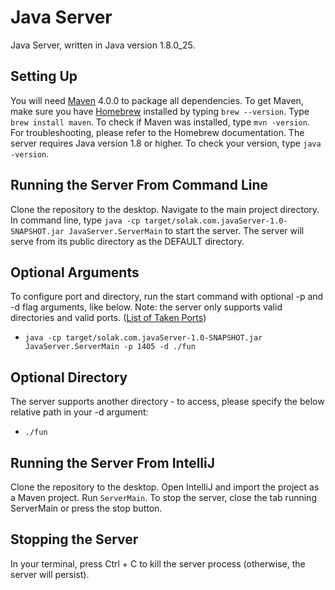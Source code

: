 # Java Server
Java Server, written in Java version 1.8.0_25.

## Setting Up
You will need [Maven](http://maven.apache.org/) 4.0.0 to package all dependencies. To get Maven, make sure you have [Homebrew](http://brew.sh/) installed by typing  ```brew --version```.
Type ```brew install maven```. To check if Maven was installed, type ```mvn -version```. For troubleshooting, please refer to the Homebrew documentation.
The server requires Java version 1.8 or higher. To check your version, type ```java -version```.

## Running the Server From Command Line
Clone the repository to the desktop. Navigate to the main project directory.
In command line, type ```java -cp target/solak.com.javaServer-1.0-SNAPSHOT.jar JavaServer.ServerMain``` to start the server. The server will serve from its public directory as the DEFAULT directory.

## Optional Arguments
To configure port and directory, run the start command with optional -p and -d flag arguments, like below. Note: the server only supports valid directories and valid ports. ([List of Taken Ports](http://en.wikipedia.org/wiki/List_of_TCP_and_UDP_port_numbers))
- ```java -cp target/solak.com.javaServer-1.0-SNAPSHOT.jar JavaServer.ServerMain -p 1405 -d ./fun```

## Optional Directory
The server supports another directory - to access, please specify the below relative path in your -d argument:
- ```./fun```

## Running the Server From IntelliJ
Clone the repository to the desktop. Open IntelliJ and import the project as a Maven project. Run ```ServerMain```. To stop the server, close the tab running ServerMain or press the stop button.

## Stopping the Server
In your terminal, press Ctrl + C to kill the server process (otherwise, the server will persist).
